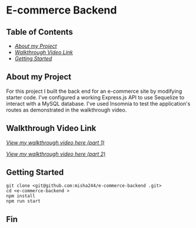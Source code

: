 # E-commerce Backend

## Table of Contents

- [_About my Project_](#about-my-project)
- [_Walkthrough Video Link_](#walkthrough-video-link)
- [_Getting Started_](#getting-started)

## About my Project

For this project I built the back end for an e-commerce site by modifying starter code. I've configured a working Express.js API to use Sequelize to interact with a MySQL database. I've used Insomnia to test the application's routes as demonstrated in the walkthrough video.

## Walkthrough Video Link

[_View my walkthrough video here (part 1)_](https://drive.google.com/file/d/1VXRZtPIEPvImjCS6dwvhRe0recyxWhyo/view)

[_View my walkthrough video here (part 2)_](https://drive.google.com/file/d/14Pq36P5rBcKHT1SkVM4n1pO2wz99PoFM/view)

## Getting Started

```
git clone <git@github.com:misha244/e-commerce-backend .git>
cd <e-commerce-backend >
npm install
npm run start
```

## Fin
